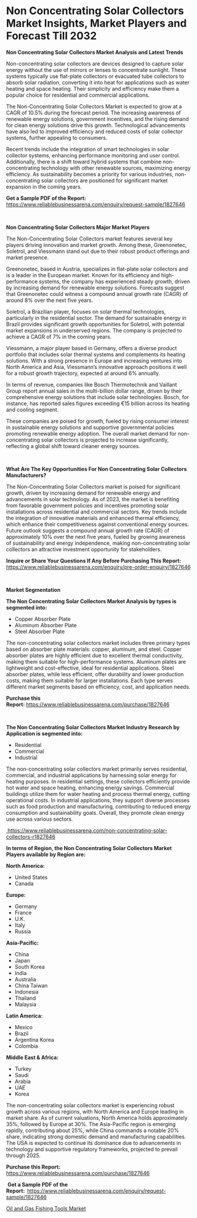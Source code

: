 <p><h1>Non Concentrating Solar Collectors Market Insights, Market Players and Forecast Till 2032</h1></p><p><strong>Non Concentrating Solar Collectors Market Analysis and Latest Trends</strong></p>
<p><p>Non-concentrating solar collectors are devices designed to capture solar energy without the use of mirrors or lenses to concentrate sunlight. These systems typically use flat-plate collectors or evacuated tube collectors to absorb solar radiation, converting it into heat for applications such as water heating and space heating. Their simplicity and efficiency make them a popular choice for residential and commercial applications.</p><p>The Non-Concentrating Solar Collectors Market is expected to grow at a CAGR of 10.5% during the forecast period. The increasing awareness of renewable energy solutions, government incentives, and the rising demand for clean energy solutions drive this growth. Technological advancements have also led to improved efficiency and reduced costs of solar collector systems, further appealing to consumers. </p><p>Recent trends include the integration of smart technologies in solar collector systems, enhancing performance monitoring and user control. Additionally, there is a shift toward hybrid systems that combine non-concentrating technology with other renewable sources, maximizing energy efficiency. As sustainability becomes a priority for various industries, non-concentrating solar collectors are positioned for significant market expansion in the coming years.</p></p>
<p><strong>Get a Sample PDF of the Report:&nbsp;</strong> <a href="https://www.reliablebusinessarena.com/enquiry/request-sample/1827646?utm_campaign=2288&utm_medium=2&utm_source=Github&utm_content=ia&utm_term=22022025&utm_id=non-concentrating-solar-collectors">https://www.reliablebusinessarena.com/enquiry/request-sample/1827646</a></p>
<p>&nbsp;</p>
<p><strong>Non Concentrating Solar Collectors Major Market Players</strong></p>
<p><p>The Non-Concentrating Solar Collectors market features several key players driving innovation and market growth. Among these, Greenonetec, Soletrol, and Viessmann stand out due to their robust product offerings and market presence.</p><p>Greenonetec, based in Austria, specializes in flat-plate solar collectors and is a leader in the European market. Known for its efficiency and high-performance systems, the company has experienced steady growth, driven by increasing demand for renewable energy solutions. Forecasts suggest that Greenonetec could witness a compound annual growth rate (CAGR) of around 8% over the next five years.</p><p>Soletrol, a Brazilian player, focuses on solar thermal technologies, particularly in the residential sector. The demand for sustainable energy in Brazil provides significant growth opportunities for Soletrol, with potential market expansions in underserved regions. The company is projected to achieve a CAGR of 7% in the coming years.</p><p>Viessmann, a major player based in Germany, offers a diverse product portfolio that includes solar thermal systems and complements its heating solutions. With a strong presence in Europe and increasing ventures into North America and Asia, Viessmann’s innovative approach positions it well for a robust growth trajectory, expected at around 6% annually.</p><p>In terms of revenue, companies like Bosch Thermotechnik and Vaillant Group report annual sales in the multi-billion dollar range, driven by their comprehensive energy solutions that include solar technologies. Bosch, for instance, has reported sales figures exceeding €15 billion across its heating and cooling segment.</p><p>These companies are poised for growth, fueled by rising consumer interest in sustainable energy solutions and supportive governmental policies promoting renewable energy adoption. The overall market demand for non-concentrating solar collectors is projected to increase significantly, reflecting a global shift toward cleaner energy sources.</p></p>
<p>&nbsp;</p>
<p><strong>What Are The Key Opportunities For Non Concentrating Solar Collectors Manufacturers?</strong></p>
<p><p>The Non-Concentrating Solar Collectors market is poised for significant growth, driven by increasing demand for renewable energy and advancements in solar technology. As of 2023, the market is benefiting from favorable government policies and incentives promoting solar installations across residential and commercial sectors. Key trends include the integration of innovative materials and enhanced thermal efficiency, which enhance their competitiveness against conventional energy sources. Future outlook suggests a compound annual growth rate (CAGR) of approximately 10% over the next five years, fueled by growing awareness of sustainability and energy independence, making non-concentrating solar collectors an attractive investment opportunity for stakeholders.</p></p>
<p><strong>Inquire or Share Your Questions If Any Before Purchasing This Report:</strong> <a href="https://www.reliablebusinessarena.com/enquiry/pre-order-enquiry/1827646?utm_campaign=2288&utm_medium=2&utm_source=Github&utm_content=ia&utm_term=22022025&utm_id=non-concentrating-solar-collectors">https://www.reliablebusinessarena.com/enquiry/pre-order-enquiry/1827646</a></p>
<p>&nbsp;</p>
<p><strong>Market Segmentation</strong></p>
<p><strong>The Non Concentrating Solar Collectors Market Analysis by types is segmented into:</strong></p>
<p><ul><li>Copper Absorber Plate</li><li>Aluminum Absorber Plate</li><li>Steel Absorber Plate</li></ul></p>
<p><p>The non-concentrating solar collectors market includes three primary types based on absorber plate materials: copper, aluminum, and steel. Copper absorber plates are highly efficient due to excellent thermal conductivity, making them suitable for high-performance systems. Aluminum plates are lightweight and cost-effective, ideal for residential applications. Steel absorber plates, while less efficient, offer durability and lower production costs, making them suitable for larger installations. Each type serves different market segments based on efficiency, cost, and application needs.</p></p>
<p><strong>Purchase this Report:&nbsp;</strong><a href="https://www.reliablebusinessarena.com/purchase/1827646?utm_campaign=2288&utm_medium=2&utm_source=Github&utm_content=ia&utm_term=22022025&utm_id=non-concentrating-solar-collectors">https://www.reliablebusinessarena.com/purchase/1827646</a></p>
<p>&nbsp;</p>
<p><strong>The Non Concentrating Solar Collectors Market Industry Research by Application is segmented into:</strong></p>
<p><ul><li>Residential</li><li>Commercial</li><li>Industrial</li></ul></p>
<p><p>The non-concentrating solar collectors market primarily serves residential, commercial, and industrial applications by harnessing solar energy for heating purposes. In residential settings, these collectors efficiently provide hot water and space heating, enhancing energy savings. Commercial buildings utilize them for water heating and process thermal energy, cutting operational costs. In industrial applications, they support diverse processes such as food production and manufacturing, contributing to reduced energy consumption and sustainability goals. Overall, they promote clean energy use across various sectors.</p></p>
<p><a href="https://www.reliablebusinessarena.com/non-concentrating-solar-collectors-r1827646?utm_campaign=2288&utm_medium=2&utm_source=Github&utm_content=ia&utm_term=22022025&utm_id=non-concentrating-solar-collectors">&nbsp;https://www.reliablebusinessarena.com/non-concentrating-solar-collectors-r1827646</a></p>
<p><strong>In terms of Region, the Non Concentrating Solar Collectors Market Players available by Region are:</strong></p>
<p>
    <p> <strong> North America: </strong>
        <ul>
            <li>United States</li>
            <li>Canada</li>
        </ul>
        </p> 
    <p> <strong> Europe: </strong>
        <ul>
            <li>Germany</li>
            <li>France</li>
            <li>U.K.</li>
            <li>Italy</li>
            <li>Russia</li>
        </ul>
        </p> 
    <p> <strong> Asia-Pacific: </strong>
        <ul>
            <li>China</li>
            <li>Japan</li>
            <li>South Korea</li>
            <li>India</li>
            <li>Australia</li>
            <li>China Taiwan</li>
            <li>Indonesia</li>
            <li>Thailand</li>
            <li>Malaysia</li>
        </ul>
        </p> 
    <p> <strong> Latin America: </strong>
        <ul>
            <li>Mexico</li>
            <li>Brazil</li>
            <li>Argentina Korea</li>
            <li>Colombia</li>
        </ul>
        </p> 
    <p> <strong> Middle East & Africa: </strong>
        <ul>
            <li>Turkey</li>
            <li>Saudi</li>
            <li>Arabia</li>
            <li>UAE</li>
            <li>Korea</li>
        </ul>
    </p>
    </p>
<p><p>The non-concentrating solar collectors market is experiencing robust growth across various regions, with North America and Europe leading in market share. As of current valuations, North America holds approximately 35%, followed by Europe at 30%. The Asia-Pacific region is emerging rapidly, contributing about 25%, while China commands a notable 20% share, indicating strong domestic demand and manufacturing capabilities. The USA is expected to continue its dominance due to advancements in technology and supportive regulatory frameworks, projected to prevail through 2025.</p></p>
<p><strong>Purchase this Report: </strong><a href="https://www.reliablebusinessarena.com/purchase/1827646?utm_campaign=2288&utm_medium=2&utm_source=Github&utm_content=ia&utm_term=22022025&utm_id=non-concentrating-solar-collectors">https://www.reliablebusinessarena.com/purchase/1827646</a></p>
<p>&nbsp;<strong>Get a Sample PDF of the Report:&nbsp;&nbsp;</strong><a href="https://www.reliablebusinessarena.com/enquiry/request-sample/1827646?utm_campaign=2288&utm_medium=2&utm_source=Github&utm_content=ia&utm_term=22022025&utm_id=non-concentrating-solar-collectors">https://www.reliablebusinessarena.com/enquiry/request-sample/1827646</a></p>
<p><strong></strong></p>
<p><p><a href="https://github.com/krinerstormy331/Market-Research-Report-List-1/blob/main/oil-and-gas-fishing-tools-market.md?utm_campaign=2288&utm_medium=2&utm_source=Github&utm_content=ia&utm_term=22022025&utm_id=non-concentrating-solar-collectors">Oil and Gas Fishing Tools Market</a></p></p>